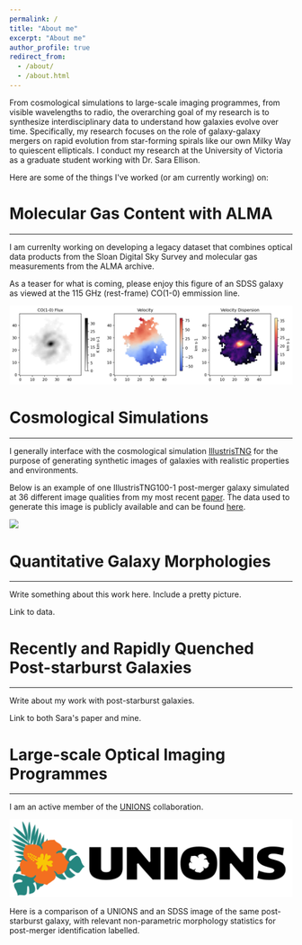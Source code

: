 ```yaml
---
permalink: /
title: "About me"
excerpt: "About me"
author_profile: true
redirect_from: 
  - /about/
  - /about.html
---
```


From cosmological simulations to large-scale imaging programmes, from visible wavelengths to radio, the overarching goal of my research is to synthesize interdisciplinary data to understand how galaxies evolve over time. Specifically, my research focuses on the role of galaxy-galaxy mergers on rapid evolution from star-forming spirals like our own Milky Way to quiescent ellipticals. I conduct my research at the University of Victoria as a graduate student working with Dr. Sara Ellison.

Here are some of the things I've worked (or am currently working) on:

Molecular Gas Content with ALMA
======
------

I am currenlty working on developing a legacy dataset that combines optical data products from the Sloan Digital Sky Survey and molecular gas measurements from the ALMA archive. 

As a teaser for what is coming, please enjoy this figure of an SDSS galaxy as viewed at the 115 GHz (rest-frame) CO(1-0) emmission line. 

<img src="/images/fancy_image_0.045791.png">

Cosmological Simulations
======
------

I generally interface with the cosmological simulation [IllustrisTNG](https://www.tng-project.org/) for the purpose of generating synthetic images of galaxies with realistic properties and environments. 

Below is an example of one IllustrisTNG100-1 post-merger galaxy simulated at 36 different image qualities from my most recent [paper](https://sj-wilkinson.github.io/publication/2024-01-24-TNG-Mergers). The data used to generate this image is publicly available and can be found [here](https://www.canfar.net/storage/vault/list/AstroDataCitationDOI/CISTI.CANFAR/23.0031/data/).

<img src="/images/SKIRT_RealismExample_88_465168.png">

Quantitative Galaxy Morphologies
======
------

Write something about this work here. Include a pretty picture.

Link to data.

Recently and Rapidly Quenched Post-starburst Galaxies
======
------

Write about my work with post-starburst galaxies.

Link to both Sara's paper and mine. 

Large-scale Optical Imaging Programmes
======
------

I am an active member of the [UNIONS](https://unions.skysurvey.cc/) collaboration. 

<img src="/images/unions_logo.png">

Here is a comparison of a UNIONS and an SDSS image of the same post-starburst galaxy, with relevant non-parametric morphology statistics for post-merger identification labelled.





